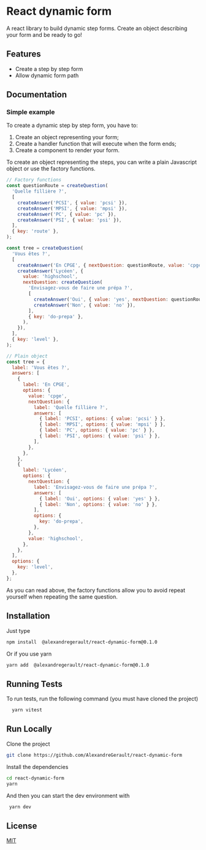 # React dynamic form

A react library to build dynamic step forms. Create an object describing your form and be ready to go!
## Features

- Create a step by step form
- Allow dynamic form path


## Documentation

### Simple example

To create a dynamic step by step form, you have to:

1. Create an object representing your form;
2. Create a handler function that will execute when the form ends;
3. Create a component to render your form.

To create an object representing the steps, you can write a plain Javascript 
object or use the factory functions.

```javascript
// Factory functions
const questionRoute = createQuestion(
  'Quelle fillière ?',
  [
    createAnswer('PCSI', { value: 'pcsi' }),
    createAnswer('MPSI', { value: 'mpsi' }),
    createAnswer('PC', { value: 'pc' }),
    createAnswer('PSI', { value: 'psi' }),
  ],
  { key: 'route' },
);

const tree = createQuestion(
  'Vous êtes ?',
  [
    createAnswer('En CPGE', { nextQuestion: questionRoute, value: 'cpge' }),
    createAnswer('Lycéen', {
      value: 'highschool',
      nextQuestion: createQuestion(
        'Envisagez-vous de faire une prépa ?',
        [
          createAnswer('Oui', { value: 'yes', nextQuestion: questionRoute }),
          createAnswer('Non', { value: 'no' }),
        ],
        { key: 'do-prepa' },
      ),
    }),
  ],
  { key: 'level' },
);

// Plain object
const tree = {
  label: 'Vous êtes ?',
  answers: [
    {
      label: 'En CPGE',
      options: {
        value: 'cpge',
        nextQuestion: {
          label: 'Quelle fillière ?',
          answers: [
            { label: 'PCSI', options: { value: 'pcsi' } },
            { label: 'MPSI', options: { value: 'mpsi' } },
            { label: 'PC', options: { value: 'pc' } },
            { label: 'PSI', options: { value: 'psi' } },
          ],
        },
      },
    },
    {
      label: 'Lycéen',
      options: {
        nextQuestion: {
          label: 'Envisagez-vous de faire une prépa ?',
          answers: [
            { label: 'Oui', options: { value: 'yes' } },
            { label: 'Non', options: { value: 'no' } },
          ],
          options: {
            key: 'do-prepa',
          },
        },
        value: 'highschool',
      },
    },
  ],
  options: {
    key: 'level',
  },
};
```

As you can read above, the factory functions allow you to avoid repeat yourself when repeating the same question.
## Installation

Just type
```sh
npm install  @alexandregerault/react-dynamic-form@0.1.0
```
Or if you use yarn
```sh
yarn add  @alexandregerault/react-dynamic-form@0.1.0
```
## Running Tests

To run tests, run the following command (you must have cloned the project)

```bash
  yarn vitest
```


## Run Locally

Clone the project

```bash
git clone https://github.com/AlexandreGerault/react-dynamic-form
```

Install the dependencies

```bash
cd react-dynamic-form
yarn
```

And then you can start the dev environment with
```bash
 yarn dev
```
## License

[MIT](https://choosealicense.com/licenses/mit/)


